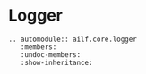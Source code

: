 # Logger

```{eval-rst}
.. automodule:: ailf.core.logger
   :members:
   :undoc-members:
   :show-inheritance:
```
